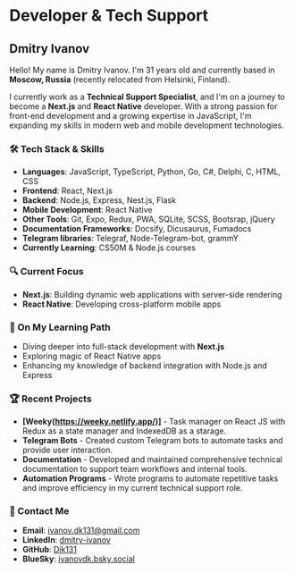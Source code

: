 # Developer & Tech Support

## Dmitry Ivanov

Hello! My name is Dmitry Ivanov. I'm 31 years old and currently based in **Moscow, Russia** (recently relocated from Helsinki, Finland).

I currently work as a **Technical Support Specialist**, and I'm on a journey to become a **Next.js** and **React Native** developer. With a strong passion for front-end development and a growing expertise in JavaScript, I'm expanding my skills in modern web and mobile development technologies.

### 🛠️ Tech Stack & Skills

- **Languages**: JavaScript, TypeScript, Python, Go, C#, Delphi, C, HTML, CSS
- **Frontend**: React, Next.js
- **Backend**: Node.js, Express, Nest.js, Flask
- **Mobile Development**: React Native
- **Other Tools**: Git, Expo, Redux, PWA, SQLite, SCSS, Bootsrap, jQuery
- **Documentation Frameworks**: Docsify, Dicusaurus, Fumadocs
- **Telegram libraries**: Telegraf, Node-Telegram-bot, grammY
- **Currently Learning**: CS50M & Node.js courses

### 🔍 Current Focus

- **Next.js**: Building dynamic web applications with server-side rendering
- **React Native**: Developing cross-platform mobile apps

### 🌱 On My Learning Path

- Diving deeper into full-stack development with **Next.js**
- Exploring magic of React Native apps
- Enhancing my knowledge of backend integration with Node.js and Express

### 🏆 Recent Projects

- **[Weeky(https://weeky.netlify.app/)]** - Task manager on React JS with Redux as a state manager and IndexedDB as a starage.
- **Telegram Bots** - Created custom Telegram bots to automate tasks and provide user interaction.
- **Documentation** - Developed and maintained comprehensive technical documentation to support team workflows and internal tools.
- **Automation Programs** - Wrote programs to automate repetitive tasks and improve efficiency in my current technical support role.


### 💬 Contact Me

- **Email**: ivanov.dk131@gmail.com
- **LinkedIn**: [dmitry-ivanov](https://www.linkedin.com/in/dmitry-ivanov-47bb4921a/)
- **GitHub**: [Dik131](github.com/Dik131)
- **BlueSky**: [ivanovdk.bsky.social](https://bsky.app/profile/ivanovdk.bsky.social)
